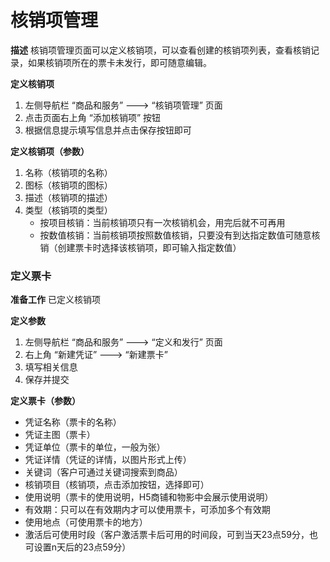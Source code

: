 # 核销项管理

**描述**
核销项管理页面可以定义核销项，可以查看创建的核销项列表，查看核销记录，如果核销项所在的票卡未发行，即可随意编辑。

**定义核销项**
1. 左侧导航栏 “商品和服务” ---> “核销项管理” 页面
2. 点击页面右上角 “添加核销项” 按钮
3. 根据信息提示填写信息并点击保存按钮即可

**定义核销项（参数）**
1. 名称（核销项的名称）
2. 图标（核销项的图标）
3. 描述（核销项的描述）
4. 类型（核销项的类型）
   - 按项目核销：当前核销项只有一次核销机会，用完后就不可再用
   - 按数值核销：当前核销项按照数值核销，只要没有到达指定数值可随意核销（创建票卡时选择该核销项，即可输入指定数值）

### 定义票卡
**准备工作**
已定义核销项

**定义参数**
1. 左侧导航栏 “商品和服务” ---> “定义和发行” 页面
2. 右上角 “新建凭证” ---> “新建票卡”
3. 填写相关信息
4. 保存并提交

**定义票卡（参数）**
- 凭证名称（票卡的名称）
- 凭证主图（票卡）
- 凭证单位（票卡的单位，一般为张）
- 凭证详情（凭证的详情，以图片形式上传）
- 关键词（客户可通过关键词搜索到商品）
- 核销项目（核销项，点击添加按钮，选择即可）
- 使用说明（票卡的使用说明，H5商铺和物影中会展示使用说明）
- 有效期：只可以在有效期内才可以使用票卡，可添加多个有效期
- 使用地点（可使用票卡的地方）
- 激活后可使用时段（客户激活票卡后可用的时间段，可到当天23点59分，也可设置n天后的23点59分）